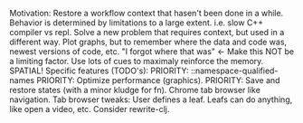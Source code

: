 Motivation:
    Restore a workflow context that hasen't been done in a while.
    Behavior is determined by limitations to a large extent.
        i.e. slow C++ compiler vs repl.
    Solve a new problem that requires context, but used in a different way.
        Plot graphs, but to remember where the data and code was, newest versions of code, etc.
        "I forgot where that was" <- Make this NOT be a limiting factor.
        Use lots of cues to maximaly reinforce the memory.
            SPATIAL!
Specific features (TODO's):
    PRIORITY: ::namespace-qualified-names
    PRIORITY: Optimize performance (graphics).
    PRIORITY: Save and restore states (with a minor kludge for fn).
    Chrome tab browser like navigation.
    Tab browser tweaks:
        User defines a leaf.
        Leafs can do anything, like open a video, etc.
    Consider rewrite-clj.